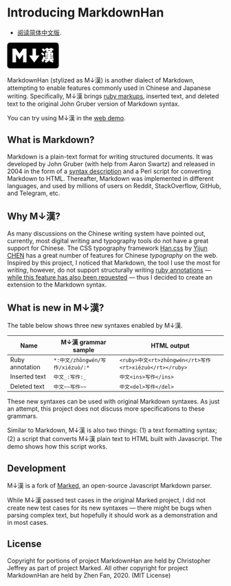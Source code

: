
# Introducing MarkdownHan

* [阅读简体中文版](README.zhs.md).

<div>
<img width="120px" height="60px" src="docs/img/markdown-han-logo.png"/>
</div>

MarkdownHan (stylized as M↓漢) is another dialect of Markdown, attempting to enable features commonly used in Chinese and Japanese writing. Specifically, M↓漢 brings [ruby markups](https://www.w3.org/International/articles/ruby/markup.en), inserted text, and deleted text to the original John Gruber version of Markdown syntax. 

You can try using M↓漢 in the [web demo](http://playground.alexfan.dev/markdownhan). 

## What is Markdown?

Markdown is a plain-text format for writing structured documents. It was developed by John Gruber (with help from Aaron Swartz) and released in 2004 in the form of a [syntax description](http://daringfireball.net/projects/markdown/syntax) and a Perl script for converting Markdown to HTML. Thereafter, Markdown was implemented in different languages, and used by millions of users on Reddit, StackOverflow, GitHub, and Telegram, etc. 

## Why M↓漢?

As many discussions on the Chinese writing system have pointed out, currently, most digital writing and typography tools do not have a great support for Chinese. The CSS typography framework [Han.css](https://hanzi.pro/) by [Yijun CHEN](https://www.thetype.com/author/ethantw/) has a great number of features for Chinese *typography* on the web. Inspired by this project, I noticed that Markdown, the tool I use the most for *writing*, however, do not support structurally writing [ruby annotations](https://www.w3.org/International/articles/ruby/markup.en) — [while this feature has also been requested](https://discourse.gohugo.io/t/using-furigana-ruby-with-markdown/15156) — thus I decided to create an extension to the Markdown syntax. 

## What is new in M↓漢?

The table below shows three new syntaxes enabled by M↓漢. 

|Name  	|M↓漢 grammar sample   	|HTML output   	|
|---	|---	|---	|
|Ruby annotation  	|`*:中文/zhōngwén/写作/xiězuò/:*`   	|`<ruby>中文<rt>zhōngwén</rt>写作<rt>xiězuò</rt></ruby>`   	|
|Inserted text   	|`中文_:写作:_`   	|`中文<ins>写作</ins>`   	|
|Deleted text   	|`中文~~写作~~`   	|`中文<del>写作</del>`   	|

These new syntaxes can be used with original Markdown syntaxes. As just an attempt, this project does not discuss more specifications to these grammars. 

Similar to Markdown, M↓漢 is also two things: (1) a text formatting syntax; (2) a script that converts M↓漢 plain text to HTML built with Javascript. The demo shows how this script works. 

## Development

M↓漢 is a fork of [Marked](https://github.com/markedjs/marked), an open-source Javascript Markdown parser. 

While M↓漢 passed test cases in the original Marked project, I did not create new test cases for its new syntaxes — there might be bugs when parsing complex text, but hopefully it should work as a demonstration and in most cases. 

## License

Copyright for portions of project MarkdownHan are held by Christopher Jeffrey as part of project Marked. All other copyright for project MarkdownHan are held by Zhen Fan, 2020. (MIT License)
